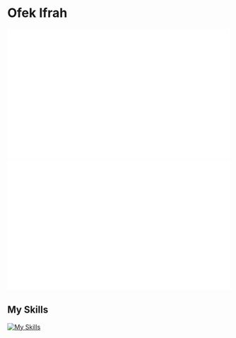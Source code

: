 # Ofek Ifrah
![](https://raw.githubusercontent.com/ofek150/github_stats/f45f4a9c9bdd94d7895d8fd35a20d2ab591309d2/generated/overview.svg#gh-dark-mode-only)
![](https://raw.githubusercontent.com/ofek150/github_stats/f45f4a9c9bdd94d7895d8fd35a20d2ab591309d2/generated/languages.svg#gh-dark-mode-only)
## My Skills
[![My Skills](https://skillicons.dev/icons?i=js,ts,react,cpp,cs,c,git,nodejs,materialui,firebase,cloudflare,sqlite,mysql,unity&theme=dark)](https://skillicons.dev)
